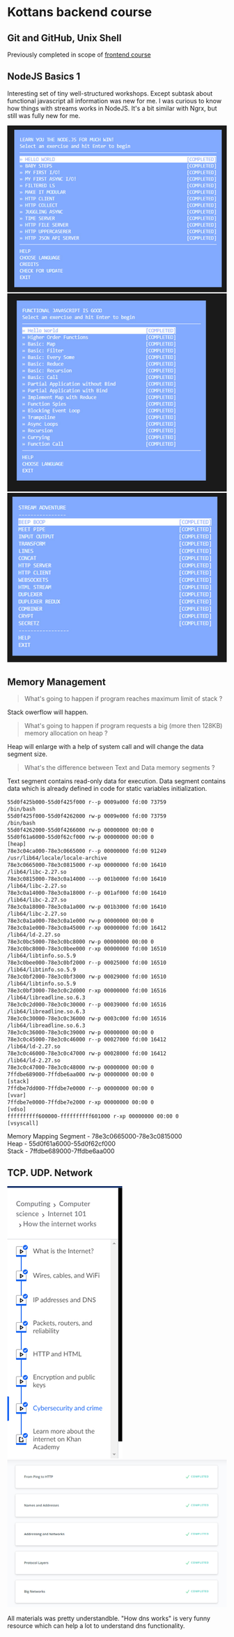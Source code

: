 # Kottans backend course 
## Git and GitHub, Unix Shell

Previously completed in scope of [frontend course](https://github.com/Xsorter/kottans_frontend)

## NodeJS Basics 1

Interesting set of tiny well-structured workshops. Except subtask about functional javascript all information was new for me. I was curious to know how things with streams works in NodeJS. It's a bit similar with Ngrx, but still was fully new for me.

![learnyounode](NodeJS_basics_1/learnyounode.jpg)
![functional-javascript-workshop](NodeJS_basics_1/functional.jpg)
![stream adventure](NodeJS_basics_1/streams.jpg)

## Memory Management

> What's going to happen if program reaches maximum limit of stack ?

Stack owerflow will happen.

> What's going to happen if program requests a big (more then 128KB) memory allocation on heap ?

Heap will enlarge with a help of system call and will change the data segment size. 

> What's the difference between Text and Data memory segments ?

Text segment contains read-only data for execution. Data segment contains data which is already defined in code for static variables initialization.

```55d0f41c0000-55d0f425b000 r-xp 00000000 fd:00 73759                      /bin/bash
55d0f425b000-55d0f425f000 r--p 0009a000 fd:00 73759                      /bin/bash
55d0f425f000-55d0f4262000 rw-p 0009e000 fd:00 73759                      /bin/bash
55d0f4262000-55d0f4266000 rw-p 00000000 00:00 0 
55d0f61a6000-55d0f62cf000 rw-p 00000000 00:00 0                          [heap]
78e3c04ca000-78e3c0665000 r--p 00000000 fd:00 91249                      /usr/lib64/locale/locale-archive
78e3c0665000-78e3c0815000 r-xp 00000000 fd:00 16410                      /lib64/libc-2.27.so
78e3c0815000-78e3c0a14000 ---p 001b0000 fd:00 16410                      /lib64/libc-2.27.so
78e3c0a14000-78e3c0a18000 r--p 001af000 fd:00 16410                      /lib64/libc-2.27.so
78e3c0a18000-78e3c0a1a000 rw-p 001b3000 fd:00 16410                      /lib64/libc-2.27.so
78e3c0a1a000-78e3c0a1e000 rw-p 00000000 00:00 0 
78e3c0a1e000-78e3c0a45000 r-xp 00000000 fd:00 16412                      /lib64/ld-2.27.so
78e3c0bc5000-78e3c0bc8000 rw-p 00000000 00:00 0 
78e3c0bc8000-78e3c0bee000 r-xp 00000000 fd:00 16510                      /lib64/libtinfo.so.5.9
78e3c0bee000-78e3c0bf2000 r--p 00025000 fd:00 16510                      /lib64/libtinfo.so.5.9
78e3c0bf2000-78e3c0bf3000 rw-p 00029000 fd:00 16510                      /lib64/libtinfo.so.5.9
78e3c0bf3000-78e3c0c2d000 r-xp 00000000 fd:00 16516                      /lib64/libreadline.so.6.3
78e3c0c2d000-78e3c0c30000 r--p 00039000 fd:00 16516                      /lib64/libreadline.so.6.3
78e3c0c30000-78e3c0c36000 rw-p 0003c000 fd:00 16516                      /lib64/libreadline.so.6.3
78e3c0c36000-78e3c0c39000 rw-p 00000000 00:00 0 
78e3c0c45000-78e3c0c46000 r--p 00027000 fd:00 16412                      /lib64/ld-2.27.so
78e3c0c46000-78e3c0c47000 rw-p 00028000 fd:00 16412                      /lib64/ld-2.27.so
78e3c0c47000-78e3c0c48000 rw-p 00000000 00:00 0 
7ffdbe689000-7ffdbe6aa000 rw-p 00000000 00:00 0                          [stack]
7ffdbe7dd000-7ffdbe7e0000 r--p 00000000 00:00 0                          [vvar]
7ffdbe7e0000-7ffdbe7e2000 r-xp 00000000 00:00 0                          [vdso]
ffffffffff600000-ffffffffff601000 r-xp 00000000 00:00 0                  [vsyscall]
```

Memory Mapping Segment - 78e3c0665000-78e3c0815000  
Heap - 55d0f61a6000-55d0f62cf000  
Stack - 7ffdbe689000-7ffdbe6aa000  

## TCP. UDP. Network
![task1](task_networks/task1.jpg)
![task2](task_networks/task2.jpg)

All materials was pretty understandble. "How dns works" is very funny resource which can help a lot to understand dns functionality.
